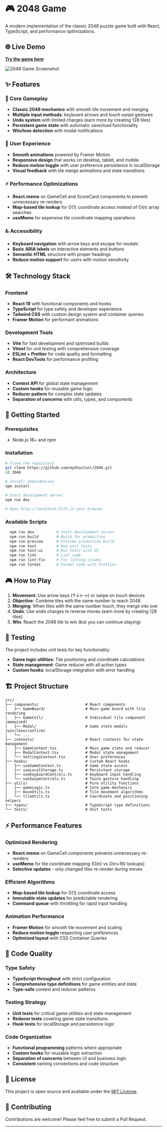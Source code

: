 # 🎮 2048 Game

A modern implementation of the classic 2048 puzzle game built with React, TypeScript, and performance optimizations.

## 🌐 Live Demo

**[Try the game here](https://mykhailonl.github.io/2048/)**


![2048 Game Screenshot](./public/screenshot.png)

## ✨ Features

### 🎯 Core Gameplay

- **Classic 2048 mechanics** with smooth tile movement and merging
- **Multiple input methods**: keyboard arrows and touch swipe gestures
- **Undo system** with limited charges (earn more by creating 128 tiles)
- **Persistent game state** with automatic save/load functionality
- **Win/lose detection** with modal notifications

### 🎨 User Experience

- **Smooth animations** powered by Framer Motion
- **Responsive design** that works on desktop, tablet, and mobile
- **Reduce motion toggle** with user preference persistence in localStorage
- **Visual feedback** with tile merge animations and state transitions

### ⚡ Performance Optimizations

- **React.memo** on GameCell and ScoreCard components to prevent unnecessary re-renders
- **Map-based tile lookup** for O(1) coordinate access instead of O(n) array searches
- **useMemo** for expensive tile coordinate mapping operations

### ♿ Accessibility

- **Keyboard navigation** with arrow keys and escape for modals
- **Basic ARIA labels** on interactive elements and buttons
- **Semantic HTML** structure with proper headings
- **Reduce motion support** for users with motion sensitivity

## 🛠️ Technology Stack

### Frontend

- **React 19** with functional components and hooks
- **TypeScript** for type safety and developer experience
- **Tailwind CSS** with custom design system and container queries
- **Framer Motion** for performant animations

### Development Tools

- **Vite** for fast development and optimized builds
- **Vitest** for unit testing with comprehensive coverage
- **ESLint + Prettier** for code quality and formatting
- **React DevTools** for performance profiling

### Architecture

- **Context API** for global state management
- **Custom hooks** for reusable game logic
- **Reducer pattern** for complex state updates
- **Separation of concerns** with utils, types, and components

## 🚀 Getting Started

### Prerequisites

- Node.js 18+ and npm

### Installation

```bash
# Clone the repository
git clone https://github.com/mykhailonl/2048.git
cd 2048

# Install dependencies
npm install

# Start development server
npm run dev

# Open http://localhost:5173 in your browser
```

### Available Scripts

```bash
  npm run dev          # Start development server
  npm run build        # Build for production
  npm run preview      # Preview production build
  npm run test         # Run unit tests
  npm run test:ui      # Run tests with UI
  npm run lint         # Lint code
  npm run lint:fix     # Fix linting issues
  npm run format       # Format code with Prettier
```

## 🎮 How to Play

1. **Movement**: Use arrow keys (↑↓←→) or swipe on touch devices
2. **Objective**: Combine tiles with the same number to reach 2048
3. **Merging**: When tiles with the same number touch, they merge into one
4. **Undo**: Use undo charges to reverse moves (earn more by creating 128 tiles)
5. **Win**: Reach the 2048 tile to win (but you can continue playing)

## 🧪 Testing

The project includes unit tests for key functionality:

- **Game logic utilities**: Tile positioning and coordinate calculations
- **State management**: Game reducer with all action types
- **Custom hooks**: localStorage integration with error handling


## 🏗️ Project Structure

```
src/
├── components/                     # React components
│   ├── GameBoard/                  # Main game board with tile rendering
│   ├── GameCell/                   # Individual tile component (memoized)
│   ├── Modal/                      # Game state modals (win/lose/confirm)
│   └── ...
├── contexts/                       # React contexts for state management
│   ├── GameContext.tsx             # Main game state and reducer
│   ├── ModalContext.tsx            # Modal state management
│   └── SettingsContext.tsx         # User preferences
├── hooks/                          # Custom React hooks
│   ├── useGameContext.ts           # Game state access
│   ├── useLocalStorage.ts          # Persistent storage
│   ├── useKeyboardControls.ts      # Keyboard input handling
│   └── useSwipeControls.ts         # Touch gesture handling
├── utils/                          # Pure utility functions
│   ├── gameLogic.ts                # Core game mechanics
│   ├── moveUtils.ts                # Tile movement algorithms
│   └── tileUtils.ts                # Coordinate and positioning helpers
├── types/                          # TypeScript type definitions
└── tests/                          # Unit tests
```

## ⚡ Performance Features

### Optimized Rendering

- **React.memo** on GameCell components prevents unnecessary re-renders
- **useMemo** for tile coordinate mapping (O(n) vs O(n×16) lookups)
- **Selective updates** - only changed tiles re-render during moves

### Efficient Algorithms

- **Map-based tile lookup** for O(1) coordinate access
- **Immutable state updates** for predictable rendering
- **Command queue** with throttling for rapid input handling

### Animation Performance

- **Framer Motion** for smooth tile movement and scaling
- **Reduce motion toggle** respecting user preferences
- **Optimized layout** with CSS Container Queries

## 🎯 Code Quality

### Type Safety

- **TypeScript throughout** with strict configuration
- **Comprehensive type definitions** for game entities and state
- **Type-safe** context and reducer patterns

### Testing Strategy

- **Unit tests** for critical game utilities and state management
- **Reducer tests** covering game state transitions
- **Hook tests** for localStorage and persistence logic

### Code Organization

- **Functional programming** patterns where appropriate
- **Custom hooks** for reusable logic extraction
- **Separation of concerns** between UI and business logic
- **Consistent** naming conventions and code structure

## 📝 License

This project is open source and available under the [MIT License](LICENSE).

## 🤝 Contributing

Contributions are welcome! Please feel free to submit a Pull Request.

---
